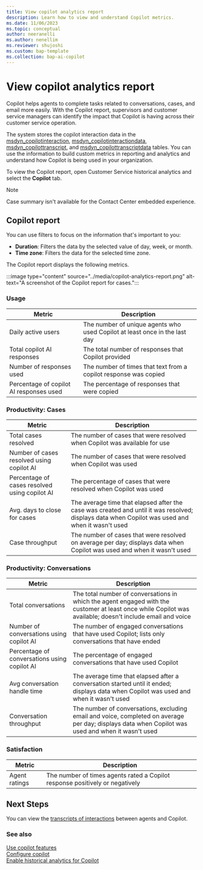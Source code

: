 ```yaml
---
title: View copilot analytics report
description: Learn how to view and understand Copilot metrics.
ms.date: 11/06/2023
ms.topic: conceptual
author: neeranelli
ms.author: nenellim
ms.reviewer: shujoshi
ms.custom: bap-template
ms.collection: bap-ai-copilot
---
```


# View copilot analytics report


Copilot helps agents to complete tasks related to conversations, cases, and email more easily. With the Copilot report, supervisors and customer service managers can identify the impact that Copilot is having across their customer service operation.


The system stores the copilot interaction data in the [msdyn_copilotinteraction](/dynamics365/customer-service/develop/msdyn_copilotinteraction?context=../context/extend-context), [msdyn_copilotinteractiondata](/dynamics365/customer-service/develop/msdyn_copilotinteractiondata?context=../context/extend-context), [msdyn_copilottranscript](/dynamics365/customer-service/develop/msdyn_copilottranscript?context=../context/extend-context), and [msdyn_copilottranscriptdata](/dynamics365/customer-service/develop/msdyn_copilottranscriptdata?context=../context/extend-context) tables. You can use the information to build custom metrics in reporting and analytics and understand how Copilot is being used in your organization.

To view the Copilot report, open Customer Service historical analytics and select the **Copilot** tab.

> [!NOTE]
> Case summary isn't available for the Contact Center embedded experience.

## Copilot report

You can use filters to focus on the information that's important to you:

- **Duration**: Filters the data by the selected value of day, week, or month.
- **Time zone**: Filters the data for the selected time zone.

The Copilot report displays the following metrics.

:::image type="content" source="../media/copilot-analytics-report.png" alt-text="A screenshot of the Copilot report for cases.":::

### Usage

| Metric | Description |
|--------|---------|
| Daily active users | The number of unique agents who used Copilot at least once in the last day |
| Total copilot AI responses | The total number of responses that Copilot provided |
| Number of responses used | The number of times that text from a copilot response was copied |
| Percentage of copilot AI responses used | The percentage of responses that were copied |

### Productivity: Cases

| Metric | Description |
|--------|---------|
| Total cases resolved | The number of cases that were resolved when Copilot was available for use |
| Number of cases resolved using copilot AI | The number of cases that were resolved when Copilot was used |
| Percentage of cases resolved using copilot AI | The percentage of cases that were resolved when Copilot was used |
| Avg. days to close for cases | The average time that elapsed after the case was created and until it was resolved; displays data when Copilot was used and when it wasn't used |
| Case throughput | The number of cases that were resolved on average per day; displays data when Copilot was used and when it wasn't used |

### Productivity: Conversations

| Metric | Description |
|--------|---------|
| Total conversations | The total number of conversations in which the agent engaged with the customer at least once while Copilot was available; doesn't include email and voice |
| Number of conversations using copilot AI | The number of engaged conversations that have used Copilot; lists only conversations that have ended |
| Percentage of conversations using copilot AI | The percentage of engaged conversations that have used Copilot |
| Avg conversation handle time | The average time that elapsed after a conversation started until it ended; displays data when Copilot was used and when it wasn't used |
| Conversation throughput | The number of conversations, excluding email and voice, completed on average per day; displays data when Copilot was used and when it wasn't used |

### Satisfaction

| Metric | Description |
| -------|---------|
| Agent ratings | The number of times agents rated a Copilot response positively or negatively |

## Next Steps

You can view the [transcripts of interactions](../develop/download-copilot-transcript-data.md) between agents and Copilot. 

### See also

[Use copilot features](use-copilot-features.md)  
[Configure copilot](../administer/configure-copilot-features.md)  
[Enable historical analytics for Copilot](../administer/configure-cs-historical-analytics-csh.md#enable-historical-analytics-for-copilot)

